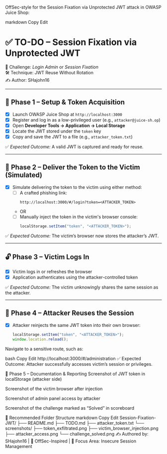 OffSec-style for the Session Fixation via Unprotected JWT attack in OWASP Juice Shop:

markdown
Copy
Edit
# ✅ TO-DO – Session Fixation via Unprotected JWT  
🎯 Challenge: *Login Admin* or *Session Fixation*  
🛠️ Technique: JWT Reuse Without Rotation  
✍️ Author: SHajohn16  

---

## 🧪 Phase 1 – Setup & Token Acquisition

- [x] Launch OWASP Juice Shop at `http://localhost:3000`
- [x] Register and log in as a low-privileged user (e.g., `attacker@juice-sh.op`)
- [x] Open **Developer Tools → Application → Local Storage**
- [x] Locate the JWT stored under the `token` key
- [x] Copy and save the JWT to a file (e.g., `attacker_token.txt`)

✅ *Expected Outcome:* A valid JWT is captured and ready for reuse.

---

## 🎯 Phase 2 – Deliver the Token to the Victim (Simulated)

- [x] Simulate delivering the token to the victim using either method:
  - [ ] A crafted phishing link:
    ```
    http://localhost:3000/#/login?token=<ATTACKER_TOKEN>
    ```
  - OR
  - [ ] Manually inject the token in the victim's browser console:
    ```js
    localStorage.setItem("token", "<ATTACKER_TOKEN>");
    ```

✅ *Expected Outcome:* The victim’s browser now stores the attacker’s JWT.

---

## 🔓 Phase 3 – Victim Logs In

- [x] Victim logs in or refreshes the browser
- [x] Application authenticates using the attacker-controlled token

✅ *Expected Outcome:* The victim unknowingly shares the same session as the attacker.

---

## 🔁 Phase 4 – Attacker Reuses the Session

- [x] Attacker reinjects the same JWT token into their own browser:
  ```js
  localStorage.setItem("token", "<ATTACKER_TOKEN>");
  window.location.reload();
 Navigate to a sensitive route, such as:

bash
Copy
Edit
http://localhost:3000/#/administration
✅ Expected Outcome: Attacker successfully accesses victim’s session or privileges.

📸 Phase 5 – Documentation & Reporting
 Screenshot of JWT token in localStorage (attacker side)

 Screenshot of the victim browser after injection

 Screenshot of admin panel access by attacker

 Screenshot of the challenge marked as “Solved” in scoreboard

📂 Recommended Folder Structure
markdown
Copy
Edit
Session-Fixation-JWT/
├── README.md
├── TODO.md
├── attacker_token.txt
└── screenshots/
    ├── token_exfiltrated.png
    ├── victim_browser_injection.png
    ├── attacker_access.png
    └── challenge_solved.png
✍️ Authored by: SHajohn16 | 🧠 OffSec-Inspired | 💉 Focus Area: Insecure Session Management

